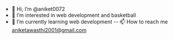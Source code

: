 - 👋 Hi, I’m @aniket0072
- 👀 I’m interested in web development and basketball
- 🌱 I’m currently learning web development
-- 📫 How to reach me aniketawasthi2001@gmail.com

<!---
aniket0072/aniket0072 is a ✨ special ✨ repository because its `README.md` (this file) appears on your GitHub profile.
You can click the Preview link to take a look at your changes.
--->
